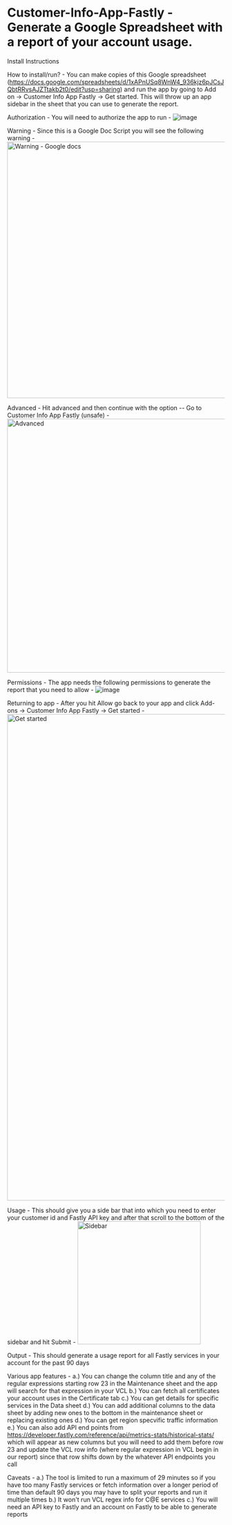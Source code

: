 # Customer-Info-App-Fastly - Generate a Google Spreadsheet with a report of your account usage.

Install Instructions

How to install/run? - You can make copies of this Google spreadsheet (https://docs.google.com/spreadsheets/d/1xAPnUSq8WnW4_936kjz6pJCsJQbtRRvsAJZTtakb2t0/edit?usp=sharing) and run the app by going to Add on -> Customer Info App Fastly -> Get started. This will throw up an app sidebar in the sheet that you can use to generate the report.

Authorization - You will need to authorize the app to run - ![image](https://user-images.githubusercontent.com/4117801/132954239-5faa3264-2334-4fdc-a9f8-0836b88b873f.png)

Warning - Since this is a Google Doc Script you will see the following warning - <img width="594" alt="Warning - Google docs" src="https://user-images.githubusercontent.com/4117801/132954370-a25ce9f4-636a-40dc-b6f9-3e6cdf9468d2.png">

Advanced - Hit advanced and then continue with the option -- Go to Customer Info App Fastly (unsafe) - <img width="588" alt="Advanced" src="https://user-images.githubusercontent.com/4117801/132954472-f58ae06f-a84c-4bda-8692-f98afb2b086b.png">

Permissions - The app needs the following permissions to generate the report that you need to allow - ![image](https://user-images.githubusercontent.com/4117801/132954510-422f8093-2c90-47d5-945c-59da96e69cdc.png)

Returning to app - After you hit Allow go back to your app and click Add-ons -> Customer Info App Fastly -> Get started - <img width="1127" alt="Get started" src="https://user-images.githubusercontent.com/4117801/132954555-4575618e-4024-4d84-b8ee-a0068bcdb1b0.png">

Usage - This should give you a side bar that into which you need to enter your customer id and Fastly API key and after that scroll to the bottom of the sidebar and hit Submit - <img width="285" alt="Sidebar" src="https://user-images.githubusercontent.com/4117801/132954604-b71aedae-047a-4183-91d4-91084a97e675.png">

Output - This should generate a usage report for all Fastly services in your account for the past 90 days

Various app features - a.) You can change the column title and any of the regular expressions starting row 23 in the Maintenance sheet and the app will search for that expression in your VCL b.) You can fetch all certificates your account uses in the Certificate tab c.) You can get details for specific services in the Data sheet d.) You can add additional columns to the data sheet by adding new ones to the bottom in the maintenance sheet or replacing existing ones d.) You can get region specvific traffic information e.) You can also add API end points from https://developer.fastly.com/reference/api/metrics-stats/historical-stats/ which will appear as new columns but you will need to add them before row 23 and update the VCL row info (where regular expression in VCL begin in our report) since that row shifts down by the whatever API endpoints you call

Caveats - a.) The tool is limited to run a maximum of 29 minutes so if you have too many Fastly services or fetch information over a longer period of time than default 90 days you may have to split your reports and run it multiple times b.) It won't run VCL regex info for C@E services c.) You will need an API key to Fastly and an account on Fastly to be able to generate reports

